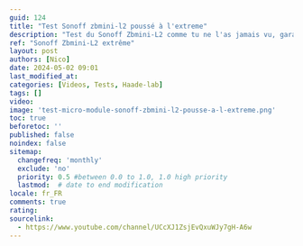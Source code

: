 ```yaml
---
guid: 124
title: "Test Sonoff zbmini-l2 poussé à l'extreme"
description: "Test du Sonoff Zbmini-L2 comme tu ne l'as jamais vu, garanti 100000 clics c'est ce que nous allons voir"
ref: "Sonoff Zbmini-L2 extrême"
layout: post
authors: [Nico]
date: 2024-05-02 09:01
last_modified_at: 
categories: [Videos, Tests, Haade-lab]
tags: []
video: 
image: 'test-micro-module-sonoff-zbmini-l2-pousse-a-l-extreme.png'
toc: true
beforetoc: ''
published: false
noindex: false
sitemap:
  changefreq: 'monthly'
  exclude: 'no'
  priority: 0.5 #between 0.0 to 1.0, 1.0 high priority
  lastmod:  # date to end modification
locale: fr_FR
comments: true
rating:  
sourcelink:
  - https://www.youtube.com/channel/UCcXJ1ZsjEvQxuWJy7gH-A6w
---
```

